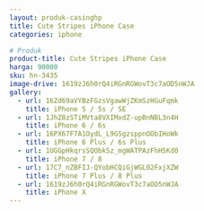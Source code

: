 ```yaml
---
layout: produk-casinghp
title: Cute Stripes iPhone Case
categories: iphone

# Produk
product-title: Cute Stripes iPhone Case
harga: 90000
sku: hn-3435
image-drive: 1619zJ6h0rQ4iRGnRGWovT3c7aOD5nWJA
gallery:
  - url: 16Zd69aVYBzFGzsVgawWjZKmSzHGuFqmk
    title: iPhone 5 / 5s / SE
  - url: 1JhZ8zSTiMVta8VXIMxdZ-upBnNBL3n4H
    title: iPhone 6 / 6s
  - url: 16PX67F7A1OydL_L9GSgzsppnOObIHoWk
    title: iPhone 6 Plus / 6s Plus
  - url: 1UGGpHkqrsSQObkSz_mgWATPAzFhH5Kd0
    title: iPhone 7 / 8
  - url: 17C7_nZBFIJ-QYobHCQiGjWGL02FxjXZW
    title: iPhone 7 Plus / 8 Plus
  - url: 1619zJ6h0rQ4iRGnRGWovT3c7aOD5nWJA
    title: iPhone X
---
```

